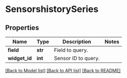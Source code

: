 # SensorshistorySeries

## Properties
Name | Type | Description | Notes
------------ | ------------- | ------------- | -------------
**field** | **str** | Field to query. | 
**widget_id** | **int** | Sensor ID to query. | 

[[Back to Model list]](../README.md#documentation-for-models) [[Back to API list]](../README.md#documentation-for-api-endpoints) [[Back to README]](../README.md)


